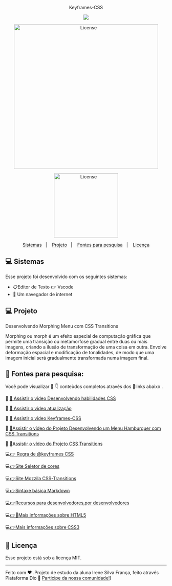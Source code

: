 <p align="center">
Keyframes-CSS
 </p>
 <p align="center">
 <a href="https://youtu.be/efS6ccEdSS0"><img src="https://img.shields.io/badge/-Youtube-%23EA4335?style=for-the-badge&logo=youtube&logoColor=white" target="_blank"></a>
  </p>
  
  
  <p align="center">
  <img alt="License" src="https://github.com/issf69/Keyframes-CSS/assets/105497075/a3e47ff3-c2dd-43a6-a454-2a56b0a5e6bd"width="450px">
   <br>

 

<p align="center">
  <img alt="License" src="https://cdn.freebiesupply.com/logos/large/2x/css-3-logo-png-transparent.png" width="200px">
  </p>



<p align="center">
  <a href="#-sistemas">Sistemas</a>&nbsp;&nbsp;&nbsp;|&nbsp;&nbsp;&nbsp;
  <a href="#-projeto">Projeto</a>&nbsp;&nbsp;&nbsp;|&nbsp;&nbsp;&nbsp;
  <a href="#-fontes-para-pesquisa">Fontes para pesquisa</a>&nbsp;&nbsp;&nbsp;|&nbsp;&nbsp;&nbsp;
  <a href="#memo-licença">Licença</a>
</p>


  
 ## 💻 Sistemas

Esse projeto foi desenvolvido com os seguintes sistemas:

- 📋Editor de Texto 👉 Vscode
- 📳 Um navegador de internet


## 💻 Projeto

Desenvolvendo Morphing Menu com CSS Transitions

Morphing ou morph é um efeito especial de computação gráfica que permite uma transição ou metamorfose gradual entre duas ou mais imagens, criando a ilusão de transformação de uma coisa em outra. Envolve deformação espacial e modificação de tonalidades, de modo que uma imagem inicial será gradualmente transformada numa imagem final.

## 🔎 Fontes para pesquisa:  

Você pode visualizar 👀 👇 conteùdos completos através dos 🔗links abaixo .

🎥 [👀 Assistir o vídeo Desenvolvendo habilidades CSS](https://youtu.be/efS6ccEdSS0)

🎥 [👀 Assistir o vídeo atualização](https://youtu.be/0iU_1IvzYTM)

🎥 [👀 Assistir o vídeo Keyframes-CSS](https://youtu.be/awbGZqPxuis)

🎥 [👀Assistir o vídeo do Projeto Desenvolvendo um Menu Hamburguer  com CSS Transitions](https://youtu.be/zrfSmAmAQW8)

🎥 [👀Assistir o vídeo do Projeto CSS Transitions](https://www.youtube.com/watch?v=TnGlAPn7J_8)

💻[👉 Regra de @keyframes CSS](https://www.w3schools.com/cssref/css3_pr_animation-keyframes.php)

💻[👉Site Seletor de cores](https://developer.mozilla.org/pt-BR/docs/Web/CSS/CSS_Colors/Color_picker_tool)

💻[👉Site Mozzila CSS-Transitions](https://developer.mozilla.org/pt-BR/docs/Web/CSS/CSS_Transitions/Using_CSS_transitions)

💻[👉Sintaxe básica Markdown](https://www.markdownguide.org/basic-syntax/)

💻[👉Recursos para desenvolvedores,por desenvolvedores](https://developer.mozilla.org/pt-BR/)

💻[👉👀Mais informações sobre HTML5](https://html5.org/)

💻[👉Mais informações sobre CSS3](https://www.w3.org/Style/CSS/Overview.en.html)

## :memo: Licença

Esse projeto está sob a licença MIT.

---


Feito com ♥ .Projeto de estudo da aluna Irene Silva França, feito através Plataforma Dio :wave: [Participe da nossa comunidade!](https://www.dio.me/))

